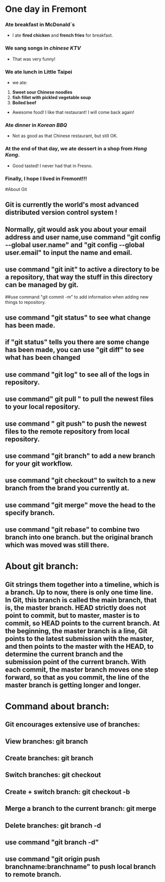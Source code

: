 # One day in Fremont
### Ate breakfast in McDonald`s
* I ate __fired chicken__ and **french fries** for breakfast.
### We sang songs in *chinese KTV*
- That was very funny!
### We ate lunch in **Little Taipei**
- we ate:
1. **Sweet sour Chinese noodles**
2. **fish fillet with pickled vegetable soup**
3. __Boiled beef__
- Awesome food! I like that restaurant! I will come back again!
### Ate dinner in *Korean BBQ*
- Not as good as that Chinese restaurant, but still OK.
### At the end of that day, we ate dessert in a shop from *Hong Kong*.
* Good tasted! I never had that in Fresno.
### Finally, I hope I lived in Fremont!!!
#About Git
## Git is currently the world's most advanced distributed version control system !
## Normally, git would ask you about your email address and user name,use command "git config --global user.name" and "git config --global user.email" to input the name and email.
## use command "git init" to active a directory to be a repository, that way the stuff in this directory can be managed by git.
##use command "git commit -m" to add information when adding new things to repository.
## use command "git status" to see what change has been made.
## if "git status" tells you there are some change has been made, you can use "git diff" to see what has been changed
## use command "git log" to see all of the logs in repository.
## use command" git pull " to pull the newest files to your local repository.
## use command " git push" to push the newest files to the remote repository from local repository.
## use command "git branch" to add a new branch for your git workflow.
## use command "git checkout" to switch to a new branch from the brand you currently at.
## use command "git merge" move the head to the specify branch.
## use command "git rebase" to combine two branch into one branch. but the original branch which was moved was still there.
# About git branch:
 ## Git strings them together into a timeline, which is a branch. Up to now, there is only one time line. In Git, this branch is called the main branch, that is, the master branch. HEAD strictly does not point to commit, but to master, master is to commit, so HEAD points to the current branch. At the beginning, the master branch is a line, Git points to the latest submission with the master, and then points to the master with the HEAD, to determine the current branch and the submission point of the current branch. With each commit, the master branch moves one step forward, so that as you commit, the line of the master branch is getting longer and longer.
# Command about branch:
## Git encourages extensive use of branches:
## View branches: git branch
## Create branches: git branch <name>
## Switch branches: git checkout <name>
## Create + switch branch: git checkout -b <name>
## Merge a branch to the current branch: git merge <name>
## Delete branches: git branch -d <name>
## use command "git branch -d"
## use command "git origin push branchname:branchname" to push local branch to remote branch.